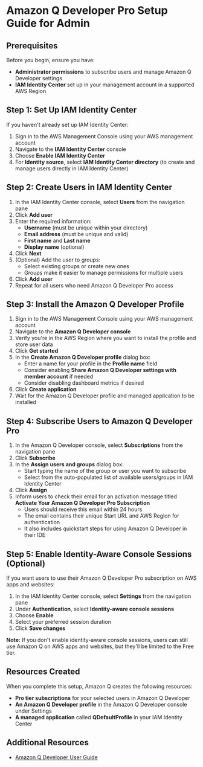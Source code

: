 # Amazon Q Developer Pro Setup Guide for Admin

## Prerequisites

Before you begin, ensure you have:

- **Administrator permissions** to subscribe users and manage Amazon Q Developer settings
- **IAM Identity Center** set up in your management account in a supported AWS Region

## Step 1: Set Up IAM Identity Center

If you haven't already set up IAM Identity Center:

1. Sign in to the AWS Management Console using your AWS management account
2. Navigate to the **IAM Identity Center** console
3. Choose **Enable IAM Identity Center**
4. For **Identity source**, select **IAM Identity Center directory** (to create and manage users directly in IAM Identity Center)

## Step 2: Create Users in IAM Identity Center

1. In the IAM Identity Center console, select **Users** from the navigation pane
2. Click **Add user**
3. Enter the required information:
   - **Username** (must be unique within your directory)
   - **Email address** (must be unique and valid)
   - **First name** and **Last name**
   - **Display name** (optional)
4. Click **Next**
5. (Optional) Add the user to groups:
   - Select existing groups or create new ones
   - Groups make it easier to manage permissions for multiple users
6. Click **Add user**
7. Repeat for all users who need Amazon Q Developer Pro access

## Step 3: Install the Amazon Q Developer Profile

1. Sign in to the AWS Management Console using your AWS management account
2. Navigate to the **Amazon Q Developer console**
3. Verify you're in the AWS Region where you want to install the profile and store user data
4. Click **Get started**
5. In the **Create Amazon Q Developer profile** dialog box:
   - Enter a name for your profile in the **Profile name** field
   - Consider enabling **Share Amazon Q Developer settings with member account** if needed
   - Consider disabling dashboard metrics if desired
6. Click **Create application**
7. Wait for the Amazon Q Developer profile and managed application to be installed

## Step 4: Subscribe Users to Amazon Q Developer Pro

1. In the Amazon Q Developer console, select **Subscriptions** from the navigation pane
2. Click **Subscribe**
3. In the **Assign users and groups** dialog box:
   - Start typing the name of the group or user you want to subscribe
   - Select from the auto-populated list of available users/groups in IAM Identity Center
4. Click **Assign**
5. Inform users to check their email for an activation message titled **Activate Your Amazon Q Developer Pro Subscription**
   - Users should receive this email within 24 hours
   - The email contains their unique Start URL and AWS Region for authentication
   - It also includes quickstart steps for using Amazon Q Developer in their IDE

## Step 5: Enable Identity-Aware Console Sessions (Optional)

If you want users to use their Amazon Q Developer Pro subscription on AWS apps and websites:

1. In the IAM Identity Center console, select **Settings** from the navigation pane
2. Under **Authentication**, select **Identity-aware console sessions**
3. Choose **Enable**
4. Select your preferred session duration
5. Click **Save changes**

**Note:** If you don't enable identity-aware console sessions, users can still use Amazon Q on AWS apps and websites, but they'll be limited to the Free tier.

## Resources Created

When you complete this setup, Amazon Q creates the following resources:

- **Pro tier subscriptions** for your selected users in Amazon Q Developer
- **An Amazon Q Developer profile** in the Amazon Q Developer console under Settings
- **A managed application** called **QDefaultProfile** in your IAM Identity Center


## Additional Resources

- [Amazon Q Developer User Guide](https://docs.aws.amazon.com/amazonq/latest/qdeveloper-ug/)
